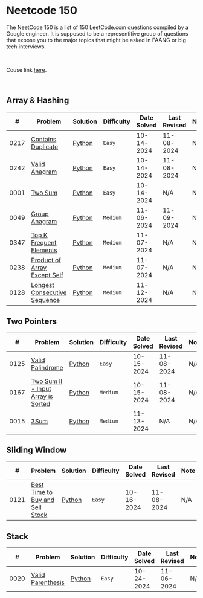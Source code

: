 # Neetcode 150
The NeetCode 150 is a list of 150 LeetCode.com questions compiled by a Google engineer. It is supposed to be a representitive group of questions that expose you to the major topics that might be asked in FAANG or big tech interviews.

&nbsp;  

Couse link [here](https://neetcode.io/roadmap).  

&nbsp;  

<!-- Sample -->

<!-- |  #  | Title |  Solution |  Time | Space | Difficulty    | Tag          | Note| 
|-----|------------------------ | -- | --------------- | --------------- | ------------- |--------------|-----|
2151 | [Maximum Good People Based on Statements](https://leetcode.com/problems/maximum-good-people-based-on-statements/) | [C++](./C++/maximum-good-people-based-on-statements.cpp) <br> [Python](./Python/maximum-good-people-based-on-statements.py) | _O(n^2 * 2^n)_ | _O(1)_ | Hard || Bitmasks, Brute Force -->



<!-- BASIC TEMPLATE -->
<!-- 0000 | [Problem Title](https://leetcode.com/problems/) | [Python](./my-solutions/) <br> (2 solutions) | `Easy` | 00-00-2024 | N/A | N/A -->


## Array & Hashing
| #  | Problem | Solution | Difficulty |   Date Solved   |   Last Revised   | Note |
|----| ------- | -------- | ---------- | --------------- | ---------------- | ---- |
0217 | [Contains Duplicate](https://leetcode.com/problems/contains-duplicate/) | [Python](./01-array-and-hashing/01-contains-duplicate/) | `Easy` | 10-14-2024 | 11-08-2024 | N/A
0242 | [Valid Anagram](https://leetcode.com/problems/valid-anagram/) | [Python](./01-array-and-hashing/02-valid-anagram/) | `Easy` | 10-14-2024 | 11-08-2024 | N/A
0001 | [Two Sum](https://leetcode.com/problems/two-sum/) | [Python](./01-array-and-hashing/03-two-sum/) | `Easy` | 10-14-2024 | N/A | N/A
0049 | [Group Anagram](https://leetcode.com/problems/group-anagrams/) | [Python](./01-array-and-hashing/04-group-anagram/) | `Medium` | 11-06-2024 | 11-09-2024 | N/A
0347 | [Top K Frequent Elements](https://leetcode.com/problems/top-k-frequent-elements/) | [Python](./01-array-and-hashing/05-top-k-frequent-elements/) | `Medium` | 11-07-2024 | N/A | N/A
0238 | [Product of Array Except Self](https://leetcode.com/problems/product-of-array-except-self/) | [Python](./01-array-and-hashing/07-product-of-array-except-itself/) | `Medium` | 11-07-2024 | N/A | N/A
0128 | [Longest Consecutive Sequence](https://leetcode.com/problems/longest-consecutive-sequence/) | [Python](./01-array-and-hashing/09-longest-consecutive-sequence/) | `Medium` | 11-12-2024 | N/A | N/A


## Two Pointers
| #  | Problem | Solution | Difficulty |   Date Solved   |   Last Revised   | Note |
|----| ------- | -------- | ---------- | --------------- | ---------------- | ---- |
0125 | [Valid Palindrome](https://leetcode.com/problems/valid-palindrome/) | [Python](./02-two-pointers/01-valid-palindrome/) | `Easy` | 10-15-2024 | 11-08-2024 | N/A
0167 | [Two Sum II - Input Array is Sorted](https://leetcode.com/problems/two-sum-ii-input-array-is-sorted/) | [Python](./02-two-pointers/02-two-sum-II/) | `Medium` | 10-15-2024 | 11-08-2024 | N/A
0015 | [3Sum](https://leetcode.com/problems/3sum/) | [Python](./02-two-pointers/03-3sum/) | `Medium` | 11-13-2024 | N/A | N/A


## Sliding Window
| #  | Problem | Solution | Difficulty |   Date Solved   |   Last Revised   | Note |
|----| ------- | -------- | ---------- | --------------- | ---------------- | ---- |
0121 | [Best Time to Buy and Sell Stock](https://leetcode.com/problems/best-time-to-buy-and-sell-stock/) | [Python](./03-sliding-window/01-best-time-to-buy-and-sell-stock/) | `Easy` | 10-16-2024 | 11-08-2024 | N/A

## Stack
| #  | Problem | Solution | Difficulty |   Date Solved   |   Last Revised   | Note |
|----| ------- | -------- | ---------- | --------------- | ---------------- | ---- |
0020 | [Valid Parenthesis](https://leetcode.com/problems/valid-parentheses/) | [Python](./04-stack/01-valid-parenthesis/) | `Easy` | 10-24-2024 | 11-06-2024 | N/A


<!-- ## Binary Search -->
<!-- ## Linked List -->
<!-- ## Trees -->
<!-- ## Heap / Priority Queue -->
<!-- ## Backtracking -->
<!-- ## Tries -->
<!-- ## Graphs -->
<!-- ## Advanced Graphs -->
<!-- ## 1-D Dynamic Programming -->
<!-- ## 2-D Dynamic Programming -->
<!-- ## Greedy -->
<!-- ## Intervals -->
<!-- ## Math & Geometry -->
<!-- ## Bit Manipulation -->
